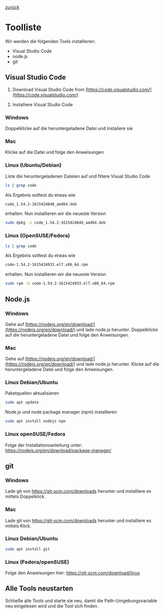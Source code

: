 [zurück](../README.md)
# Toolliste
Wir werden die folgenden Tools installieren:
* Visual Studio Code
* node.js
* git

## Visual Studio Code
1. Download Visual Studio Code from [https://code.visualstudio.com/](https://code.visualstudio.com/)

2. Installiere Visual Studio Code

### Windows
Doppelklicke auf die heruntergeladene Datei und instaliere sie

### Mac
Klicke auf die Datei und folge den Anweisungen

### Linux (Ubuntu/Debian)
Liste die heruntergeladenen Dateien auf und filtere Visual Studio Code
```sh
ls | grep code
```
Als Ergebnis solltest du etwas wie
```sh
code_1.54.2-1615424848_amd64.deb
```
erhalten. Nun installieren wir die neueste Version
```sh
sudo dpkg -i code_1.54.2-1615424848_amd64.deb
```

### Linux (OpenSUSE/Fedora)
```sh
ls | grep code
```
Als Ergebnis solltest du etwas wie
```sh
code-1.54.2-1615424933.el7.x86_64.rpm
```
erhalten. Nun installieren wir die neueste Version
```sh
sudo rpm -U code-1.54.2-1615424933.el7.x86_64.rpm
```

## Node.js
### Windows
Gehe auf [https://nodejs.org/en/download/](https://nodejs.org/en/download/) und lade node.js herunter. Doppelklicke auf die heruntergeladene Datei und folge den Anweisungen.

### Mac
Gehe auf [https://nodejs.org/en/download/](https://nodejs.org/en/download/) und lade node.js herunter. Klicke auf die heruntergeladene Datei und folge den Anweisungen.

### Linux Debian/Ubuntu

Paketquellen aktualisieren
```sh
sudo apt update
```
Node.js und node package manager (npm) installieren
```sh
sudo apt install nodejs npm
```
### Linux openSUSE/Fedora

Folge der Installationsanleitung unter:
https://nodejs.org/en/download/package-manager/

## git

### Windows

Lade git von https://git-scm.com/downloads herunter und installiere es mittels Doppelklick.


### Mac

Lade git von https://git-scm.com/downloads herunter und installiere es mittels Klick.

### Linux Debian/Ubuntu
```sh
sudo apt install git
```

### Linux (Fedora/openSUSE)
Folge den Anweisungen hier: https://git-scm.com/download/linux

## Alle Tools neustarten
Schließe alle Tools und starte sie neu, damit die Path-Umgebungsvariable neu eingelesen wird und die Tool sich finden.